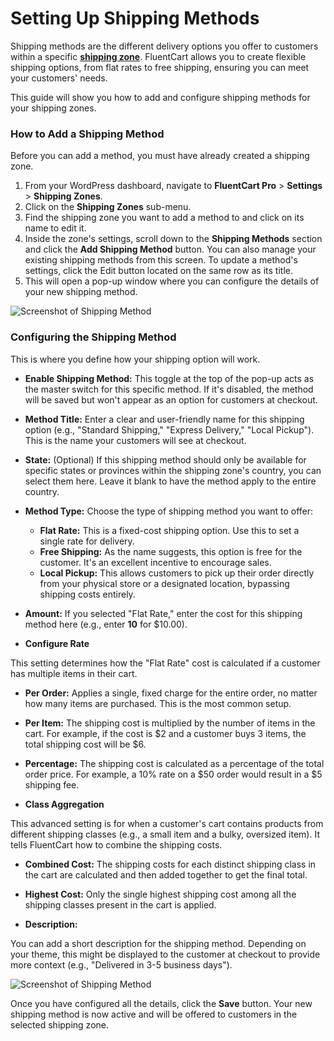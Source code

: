 # Setting Up Shipping Methods

Shipping methods are the different delivery options you offer to customers within a specific [**shipping zone**](/guide/shipping/configuring-shipping-zones.md). FluentCart allows you to create flexible shipping options, from flat rates to free shipping, ensuring you can meet your customers' needs.

This guide will show you how to add and configure shipping methods for your shipping zones.

### How to Add a Shipping Method

Before you can add a method, you must have already created a shipping zone.

1.  From your WordPress dashboard, navigate to **FluentCart Pro** > **Settings** > **Shipping Zones**.
2.  Click on the **Shipping Zones** sub-menu.
3.  Find the shipping zone you want to add a method to and click on its name to edit it.
4.  Inside the zone's settings, scroll down to the **Shipping Methods** section and click the **Add Shipping Method** button. You can also manage your existing shipping methods from this screen. To update a method's settings, click the Edit button located on the same row as its title.
5.  This will open a pop-up window where you can configure the details of your new shipping method.

![Screenshot of Shipping Method](/images/shipping/setting-up-shipping-method/shipping-method-1.png)

### Configuring the Shipping Method

This is where you define how your shipping option will work.

* **Enable Shipping Method:** This toggle at the top of the pop-up acts as the master switch for this specific method. If it's disabled, the method will be saved but won't appear as an option for customers at checkout.
* **Method Title:** Enter a clear and user-friendly name for this shipping option (e.g., "Standard Shipping," "Express Delivery," "Local Pickup"). This is the name your customers will see at checkout.
* **State:** (Optional) If this shipping method should only be available for specific states or provinces within the shipping zone's country, you can select them here. Leave it blank to have the method apply to the entire country.
* **Method Type:** Choose the type of shipping method you want to offer:
    * **Flat Rate:** This is a fixed-cost shipping option. Use this to set a single rate for delivery.
    * **Free Shipping:** As the name suggests, this option is free for the customer. It's an excellent incentive to encourage sales.
    * **Local Pickup:** This allows customers to pick up their order directly from your physical store or a designated location, bypassing shipping costs entirely.
* **Amount:** If you selected "Flat Rate," enter the cost for this shipping method here (e.g., enter **10** for $10.00).

* **Configure Rate**

This setting determines how the "Flat Rate" cost is calculated if a customer has multiple items in their cart.

* **Per Order:** Applies a single, fixed charge for the entire order, no matter how many items are purchased. This is the most common setup.
* **Per Item:** The shipping cost is multiplied by the number of items in the cart. For example, if the cost is $2 and a customer buys 3 items, the total shipping cost will be $6.
* **Percentage:** The shipping cost is calculated as a percentage of the total order price. For example, a 10% rate on a $50 order would result in a $5 shipping fee.

* **Class Aggregation**

This advanced setting is for when a customer's cart contains products from different shipping classes (e.g., a small item and a bulky, oversized item). It tells FluentCart how to combine the shipping costs.

* **Combined Cost:** The shipping costs for each distinct shipping class in the cart are calculated and then added together to get the final total.
* **Highest Cost:** Only the single highest shipping cost among all the shipping classes present in the cart is applied.


* **Description:** 

You can add a short description for the shipping method. Depending on your theme, this might be displayed to the customer at checkout to provide more context (e.g., "Delivered in 3-5 business days").

 ![Screenshot of Shipping Method](/images/shipping/setting-up-shipping-method/shipping-method-2.png)

Once you have configured all the details, click the **Save** button. Your new shipping method is now active and will be offered to customers in the selected shipping zone.